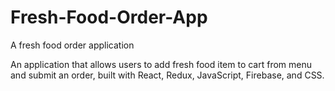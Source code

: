 # Fresh-Food-Order-App
A fresh food order application

An application that allows users to add fresh food item to cart from menu and submit an order, built with React, Redux, JavaScript, Firebase, and CSS.
